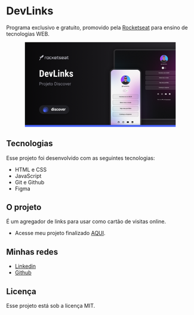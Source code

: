 # DevLinks

Programa exclusivo e gratuito, promovido pela [Rocketseat](https://lp.rocketseat.com.br/devlinks/inscricao?utm_source=github&utm_medium=descricao&utm_campaign=capture-devlinks&utm_term=organic&utm_content=descricao-github-mayk-brito) para ensino de tecnologias WEB.

<p align="center">
<img alt="Capa DevLinks da Rocketseat" src=".github/Cover.png" width="80%"/>
</p>

## Tecnologias
Esse projeto foi desenvolvido com as seguintes tecnologias:

- HTML e CSS
- JavaScript
- Git e Github
- Figma

## O projeto
É um agregador de links para usar como cartão de visitas online.
- Acesse meu projeto finalizado [AQUI](https://tetezw.github.io/Perfil/).

## Minhas redes 
- [Linkedin](https://www.linkedin.com/in/tereza-zw/)
- [Github](https://github.com/Tetezw)


## Licença 
Esse projeto está sob a licença MIT.